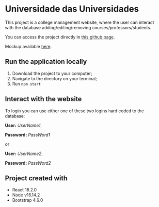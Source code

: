 # Universidade das Universidades
This project is a college management website, where the user can interact with the database adding/editing/removing courses/professors/students.

You can access the project directly in [this github page](https://sofiacmachado.github.io/universidade_universidades/).

Mockup available [here](https://drive.google.com/file/d/1-pisKryBRiEXwU8GH9wXt_-O6g1sz-ku/view?usp=sharing).

## Run the application locally

1. Download the project to your computer;
2. Navigate to the directory on your terminal;
3. Run ```npm start```

## Interact with the website

To login you can use either one of these two logins hard coded to the database: 

  **User:** *UserName1*,
  
  **Password:** *PassWord1*
  
  or
  
  **User:** *UserName2*,
  
  **Password:** *PassWord2*
  

## Project created with

- React 18.2.0
- Node v16.14.2
- Bootstrap 4.6.0
